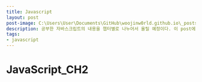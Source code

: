 ```yaml
---
title: Javascript
layout: post
post-image: C:\Users\User\Documents\GitHub\woojinw0rld.github.io\_posts\_images\javascript.jpeg
description: 공부한 자바스크립트의 내용을 챕터별로 나누어서 올릴 예정이다. 이 post에서는 ch2에 대한 복습을 할 것이다. 
tags:
- javascript
---
```


JavaScript_CH2
=======
